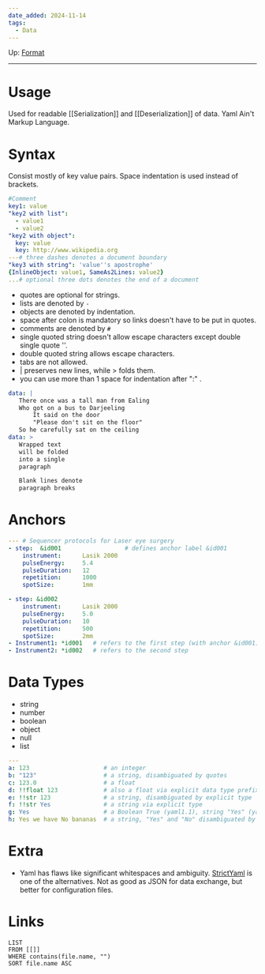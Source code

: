 ```yaml
---
date_added: 2024-11-14
tags:
  - Data
---
```

Up: [Format](Format.md)
___
# Usage
Used for readable [[Serialization]] and [[Deserialization]] of data. Yaml Ain't Markup Language.
# Syntax 
Consist mostly of key value pairs. Space indentation is used instead of brackets. 
```yaml
#Comment
key1: value
"key2 with list": 
  - value1
  - value2
"key2 with object": 
  key: value
  key: http://www.wikipedia.org
---# three dashes denotes a document boundary
"key3 with string": 'value''s apostrophe'
{InlineObject: value1, SameAs2Lines: value2}
...# optional three dots denotes the end of a document
```
* quotes are optional for strings.
* lists are denoted by `-`
* objects are denoted by indentation.
* space after colon is mandatory so links doesn't have to be put in quotes.
* comments are denoted by `#`
* single quoted string doesn't allow escape characters except double single quote  ''.
* double quoted string allows escape characters.
* tabs are not allowed.
* | preserves new lines, while > folds them.
* you can use more than 1 space for indentation after ":" .

```YAML
data: |
   There once was a tall man from Ealing
   Who got on a bus to Darjeeling
       It said on the door
       "Please don't sit on the floor"
   So he carefully sat on the ceiling
data: >
   Wrapped text
   will be folded
   into a single
   paragraph

   Blank lines denote
   paragraph breaks
```
# Anchors
```yaml
--- # Sequencer protocols for Laser eye surgery
- step:  &id001                  # defines anchor label &id001
    instrument:      Lasik 2000
    pulseEnergy:     5.4
    pulseDuration:   12
    repetition:      1000
    spotSize:        1mm

- step: &id002
    instrument:      Lasik 2000
    pulseEnergy:     5.0
    pulseDuration:   10
    repetition:      500
    spotSize:        2mm
- Instrument1: *id001   # refers to the first step (with anchor &id001)
- Instrument2: *id002   # refers to the second step
```


# Data Types
* string
* number
* boolean
* object
* null
* list
```Yaml
---
a: 123                     # an integer
b: "123"                   # a string, disambiguated by quotes
c: 123.0                   # a float
d: !!float 123             # also a float via explicit data type prefixed by (!!)
e: !!str 123               # a string, disambiguated by explicit type
f: !!str Yes               # a string via explicit type
g: Yes                     # a Boolean True (yaml1.1), string "Yes" (yaml1.2)
h: Yes we have No bananas  # a string, "Yes" and "No" disambiguated by context.
```
# Extra
* Yaml has flaws like significant whitespaces and ambiguity. [StrictYaml](https://github.com/crdoconnor/strictyaml) is one of the alternatives. Not as good as JSON for data exchange, but better for configuration files.
# Links
```dataview
LIST
FROM [[]]
WHERE contains(file.name, "")
SORT file.name ASC
```
